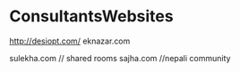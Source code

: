 # ConsultantsWebsites
http://desiopt.com/
eknazar.com

sulekha.com // shared rooms
sajha.com //nepali community
